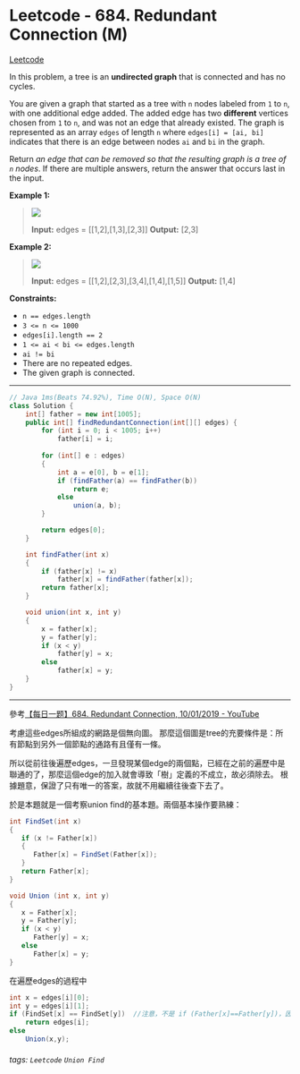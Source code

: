 # Leetcode - 684. Redundant Connection (M)

[Leetcode](https://leetcode.com/problems/redundant-connection/)

In this problem, a tree is an **undirected graph** that is connected and has no cycles.

You are given a graph that started as a tree with `n` nodes labeled from `1` to `n`, with one additional edge added. The added edge has two **different** vertices chosen from `1` to `n`, and was not an edge that already existed. The graph is represented as an array `edges` of length `n` where `edges[i] = [ai, bi]` indicates that there is an edge between nodes `ai` and `bi` in the graph.

Return _an edge that can be removed so that the resulting graph is a tree of _`n`_ nodes_. If there are multiple answers, return the answer that occurs last in the input.

**Example 1:**

> ![](https://assets.leetcode.com/uploads/2021/05/02/reduntant1-1-graph.jpg)
> 
> **Input:** edges = [[1,2],[1,3],[2,3]]
> **Output:** [2,3]

**Example 2:**

> ![](https://assets.leetcode.com/uploads/2021/05/02/reduntant1-2-graph.jpg)
> 
> **Input:** edges = [[1,2],[2,3],[3,4],[1,4],[1,5]]
> **Output:** [1,4]

**Constraints:**

-   `n == edges.length`
-   `3 <= n <= 1000`
-   `edges[i].length == 2`
-   `1 <= ai < bi <= edges.length`
-   `ai != bi`
-   There are no repeated edges.
-   The given graph is connected.

---
```java
// Java 1ms(Beats 74.92%), Time O(N), Space O(N)
class Solution {
    int[] father = new int[1005];
    public int[] findRedundantConnection(int[][] edges) {
        for (int i = 0; i < 1005; i++)
            father[i] = i;
            
        for (int[] e : edges)
        {
            int a = e[0], b = e[1];
            if (findFather(a) == findFather(b))
                return e;
            else
                union(a, b);
        }

        return edges[0];
    }

    int findFather(int x)
    {
        if (father[x] != x)
            father[x] = findFather(father[x]);
        return father[x];
    }

    void union(int x, int y)
    {
        x = father[x];
        y = father[y];
        if (x < y)
            father[y] = x;
        else
            father[x] = y;
    }
}
```
---

參考[【每日一题】684. Redundant Connection, 10/01/2019 - YouTube](https://youtu.be/8u-sjzyHjDg)

考慮這些edges所組成的網路是個無向圖。
那麼這個圖是tree的充要條件是：所有節點到另外一個節點的通路有且僅有一條。

所以從前往後遍歷edges，一旦發現某個edge的兩個點，已經在之前的遍歷中是聯通的了，那麼這個edge的加入就會導致「樹」定義的不成立，故必須除去。
根據題意，保證了只有唯一的答案，故就不用繼續往後查下去了。

於是本題就是一個考察union find的基本題。兩個基本操作要熟練：

```java
int FindSet(int x)
{
   if (x != Father[x])
   {
      Father[x] = FindSet(Father[x]);
   }
   return Father[x];
}
```

```java
void Union (int x, int y)
{
   x = Father[x];
   y = Father[y];
   if (x < y)
      Father[y] = x;
   else
      Father[x] = y;
}
```
在遍歷edges的過程中
```java
int x = edges[i][0];
int y = edges[i][1];
if (FindSet[x] == FindSet[y])  //注意，不是 if (Father[x]==Father[y])，因為Father[x]可能還沒更新到這個集合的根
    return edges[i];
else
    Union(x,y);
```

###### tags: `Leetcode` `Union Find`